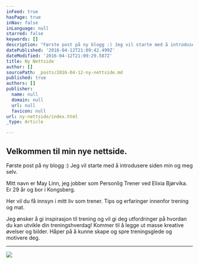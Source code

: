 ```yaml
---
inFeed: true
hasPage: true
inNav: false
inLanguage: null
starred: false
keywords: []
description: "Første post på ny blogg :) Jeg vil starte med å introdusere siden min og meg selv.\_"
datePublished: '2016-04-12T21:09:42.499Z'
dateModified: '2016-04-12T21:09:29.587Z'
title: Ny Nettside
author: []
sourcePath: _posts/2016-04-12-ny-nettside.md
published: true
authors: []
publisher:
  name: null
  domain: null
  url: null
  favicon: null
url: ny-nettside/index.html
_type: Article

---
```

## Velkommen til min nye nettside. 

Første post på ny blogg :) Jeg vil starte med å introdusere siden min og meg selv. 

Mitt navn er May Linn, jeg jobber som Personlig Trener ved Elixia Bjørvika. Er 29 år og bor i Kongsberg. 

Her vil du få innsyn i mitt liv som trener. Tips og erfaringer innenfor trening og mat.  

Jeg ønsker å gi inspirasjon til trening og vil gi deg utfordringer på hvordan du kan utvikle din treningshverdag! Kommer til å legge ut masse kreative øvelser og bilder. Håper på å kunne skape og spre treningsglede og motivere deg.

****
![](https://the-grid-user-content.s3-us-west-2.amazonaws.com/68957967-2f2f-4ec8-b252-34db5c427679.jpg)